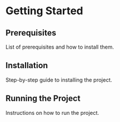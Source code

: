 # Getting Started

## Prerequisites

List of prerequisites and how to install them.

## Installation

Step-by-step guide to installing the project.

## Running the Project

Instructions on how to run the project.
